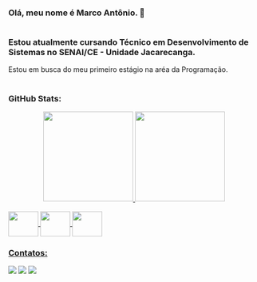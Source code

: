 ### Olá, meu nome é Marco Antônio. 👋

#

### Estou atualmente cursando Técnico em Desenvolvimento de Sistemas no SENAI/CE - Unidade Jacarecanga.
Estou em busca do meu primeiro estágio na aréa da Programação.

#

### GitHub Stats: 

<div align="center">
  <a href="https://github.com/MarcoAnt07">
  <img height="180em" src="https://github-readme-stats.vercel.app/api?username=MarcoAnt07&show_icons=true&theme=ocean_dark&include_all_commits=true&count_private=true"/>
  <img height="180em" src="https://github-readme-stats.vercel.app/api/top-langs/?username=MarcoAnt07&layout=compact&langs_count=7&theme=ocean_dark"/>
</div>
  
  <div style="display: inline_block"><br>
    <img align="center" height="50" width="60" src="https://cdn.jsdelivr.net/gh/devicons/devicon/icons/java/java-original.svg">
    <img align="center" height="50" width="60" src="https://cdn.jsdelivr.net/gh/devicons/devicon/icons/javascript/javascript-original.svg">
    <img align="center" height="50" width="60" src="https://cdn.jsdelivr.net/gh/devicons/devicon/icons/handlebars/handlebars-original.svg">
  </div>

### Contatos:
  <a href = "mailto:marcorodoi64@gmail.com"><img src="https://img.shields.io/badge/Gmail-D14836?style=for-the-badge&logo=gmail&logoColor=white" target="_blank"></a>
  <a href = "mailto:marcorodoi778@outlook.com"><img src="https://img.shields.io/badge/Microsoft_Outlook-0078D4?style=for-the-badge&logo=microsoft-outlook&logoColor=white" target="_blank"></a>
  <a href="https://www.linkedin.com/in/marco-ant%C3%B4nio-lopes-rodrigues-b50076243/" target="_blank"><img src="https://img.shields.io/badge/-LinkedIn-%230077B5?style=for-the-badge&logo=linkedin&logoColor=white" target="_blank"></a>
  
